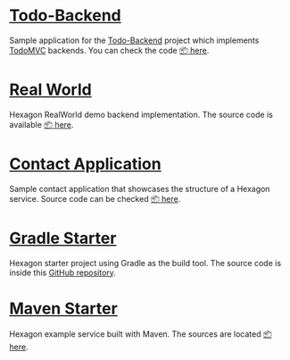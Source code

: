 
# [Todo-Backend]

Sample application for the [Todo-Backend](http://www.todobackend.com) project which implements
[TodoMVC](http://todomvc.com) backends. You can check the code [:package: here][Todo-Backend].

# [Real World]

Hexagon RealWorld demo backend implementation. The source code is available
[:package: here][Real World].

# [Contact Application]

Sample contact application that showcases the structure of a Hexagon service. Source code can be
checked [:package: here][Contact Application].

# [Gradle Starter]

Hexagon starter project using Gradle as the build tool. The source code is inside this
[GitHub repository][Gradle Starter].

# [Maven Starter]

Hexagon example service built with Maven. The sources are located [:package: here][Maven Starter].

[Todo-Backend]: https://github.com/hexagonkt/todo_backend
[Real World]: https://github.com/hexagonkt/real_world
[Contact Application]: https://github.com/hexagonkt/contact_application
[Gradle Starter]: https://github.com/hexagonkt/gradle_starter
[Maven Starter]: https://github.com/hexagonkt/maven_starter
